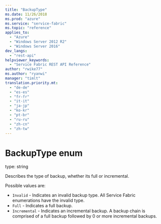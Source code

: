 ```yaml
---
title: "BackupType"
ms.date: 11/26/2018
ms.prod: "azure"
ms.service: "service-fabric"
ms.topic: "reference"
applies_to: 
  - "Azure"
  - "Windows Server 2012 R2"
  - "Windows Server 2016"
dev_langs: 
  - "rest-api"
helpviewer_keywords: 
  - "Service Fabric REST API Reference"
author: "rwike77"
ms.author: "ryanwi"
manager: "timlt"
translation.priority.mt: 
  - "de-de"
  - "es-es"
  - "fr-fr"
  - "it-it"
  - "ja-jp"
  - "ko-kr"
  - "pt-br"
  - "ru-ru"
  - "zh-cn"
  - "zh-tw"
---
```

# BackupType enum

type: string

Describes the type of backup, whether its full or incremental.


Possible values are: 

  - `Invalid` - Indicates an invalid backup type. All Service Fabric enumerations have the invalid type.
  - `Full` - Indicates a full backup.
  - `Incremental` - Indicates an incremental backup. A backup chain is comprised of a full backup followed by 0 or more incremental backups.

